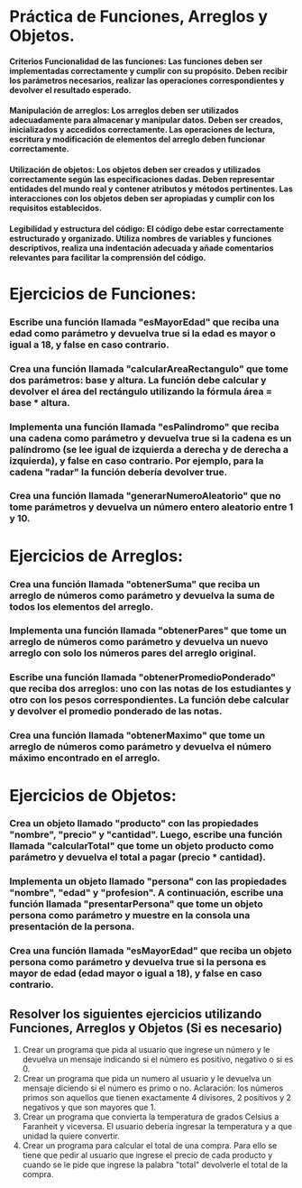 # Práctica de Funciones, Arreglos y Objetos.

#### Criterios Funcionalidad de las funciones: Las funciones deben ser implementadas correctamente y cumplir con su propósito. Deben recibir los parámetros necesarios, realizar las operaciones correspondientes y devolver el resultado esperado.

#### Manipulación de arreglos: Los arreglos deben ser utilizados adecuadamente para almacenar y manipular datos. Deben ser creados, inicializados y accedidos correctamente. Las operaciones de lectura, escritura y modificación de elementos del arreglo deben funcionar correctamente.

#### Utilización de objetos: Los objetos deben ser creados y utilizados correctamente según las especificaciones dadas. Deben representar entidades del mundo real y contener atributos y métodos pertinentes. Las interacciones con los objetos deben ser apropiadas y cumplir con los requisitos establecidos.

#### Legibilidad y estructura del código: El código debe estar correctamente estructurado y organizado. Utiliza nombres de variables y funciones descriptivos, realiza una indentación adecuada y añade comentarios relevantes para facilitar la comprensión del código.

# Ejercicios de Funciones:

### Escribe una función llamada "esMayorEdad" que reciba una edad como parámetro y devuelva true si la edad es mayor o igual a 18, y false en caso contrario.

### Crea una función llamada "calcularAreaRectangulo" que tome dos parámetros: base y altura. La función debe calcular y devolver el área del rectángulo utilizando la fórmula área = base * altura.

### Implementa una función llamada "esPalindromo" que reciba una cadena como parámetro y devuelva true si la cadena es un palíndromo (se lee igual de izquierda a derecha y de derecha a izquierda), y false en caso contrario. Por ejemplo, para la cadena "radar" la función debería devolver true.

### Crea una función llamada "generarNumeroAleatorio" que no tome parámetros y devuelva un número entero aleatorio entre 1 y 10.

# Ejercicios de Arreglos:

### Crea una función llamada "obtenerSuma" que reciba un arreglo de números como parámetro y devuelva la suma de todos los elementos del arreglo.
### Implementa una función llamada "obtenerPares" que tome un arreglo de números como parámetro y devuelva un nuevo arreglo con solo los números pares del arreglo original.
### Escribe una función llamada "obtenerPromedioPonderado" que reciba dos arreglos: uno con las notas de los estudiantes y otro con los pesos correspondientes. La función debe calcular y devolver el promedio ponderado de las notas.
### Crea una función llamada "obtenerMaximo" que tome un arreglo de números como parámetro y devuelva el número máximo encontrado en el arreglo.

# Ejercicios de Objetos:
### Crea un objeto llamado "producto" con las propiedades "nombre", "precio" y "cantidad". Luego, escribe una función llamada "calcularTotal" que tome un objeto producto como parámetro y devuelva el total a pagar (precio * cantidad).
### Implementa un objeto llamado "persona" con las propiedades "nombre", "edad" y "profesion". A continuación, escribe una función llamada "presentarPersona" que tome un objeto persona como parámetro y muestre en la consola una presentación de la persona.
### Crea una función llamada "esMayorEdad" que reciba un objeto persona como parámetro y devuelva true si la persona es mayor de edad (edad mayor o igual a 18), y false en caso contrario.

## Resolver los siguientes ejercicios utilizando Funciones, Arreglos y Objetos (Si es necesario)
1. Crear un programa que pida al usuario que ingrese un número y le devuelva un mensaje indicando si el número es positivo,  negativo o si es 0.
2.	Crear un programa que pida un numero al usuario y le devuelva un mensaje diciendo si el número es primo o no.
Aclaración: los números primos son aquellos que tienen exactamente 4 divisores, 2 positivos y 2 negativos y que son mayores que 1.
3.	Crear un programa que convierta la temperatura de grados Celsius a Faranheit y viceversa. El usuario debería ingresar la temperatura y a que unidad la quiere convertir.
4.	Crear un programa para calcular el total de una compra. Para ello se tiene que pedir al usuario que ingrese el precio de cada producto y cuando se le pide que ingrese la palabra "total" devolverle el total de la compra.

